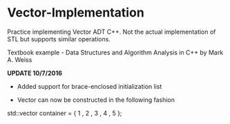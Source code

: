 # Vector-Implementation
Practice implementing Vector ADT C++.
Not the actual implementation of STL but supports similar operations.

Textbook example - Data Structures and Algorithm Analysis in C++ by Mark A. Weiss


**********UPDATE 10/7/2016**********
- Added support for brace-enclosed initialization list

- Vector can now be constructed in the following fashion

std::vector<Object> container = { 1 , 2 , 3 , 4 , 5 };
